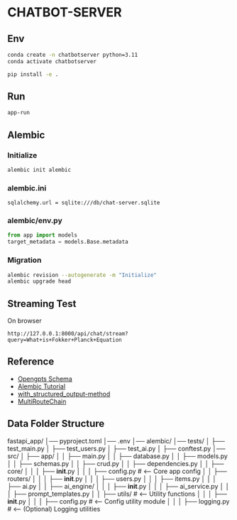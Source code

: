 # CHATBOT-SERVER

## Env

```bash
conda create -n chatbotserver python=3.11
conda activate chatbotserver
```

```bash
pip install -e .
```

## Run

```bash
app-run
```

## Alembic

### Initialize

```bash
alembic init alembic
```

### alembic.ini

```plaintext
sqlalchemy.url = sqlite:///db/chat-server.sqlite
```

### alembic/env.py

```python
from app import models
target_metadata = models.Base.metadata
```

### Migration

```bash
alembic revision --autogenerate -m "Initialize"
alembic upgrade head
```

## Streaming Test

On browser

```
http://127.0.0.1:8000/api/chat/stream?query=What+is+Fokker+Planck+Equation
```

## Reference

- [Opengpts Schema](https://github.com/langchain-ai/opengpts/blob/main/backend/app/schema.py)
- [Alembic Tutorial](https://alembic.sqlalchemy.org/en/latest/tutorial.html)
- [with_structured_output-method](https://python.langchain.com/docs/how_to/structured_output/#the-with_structured_output-method)
- [MultiRouteChain](https://python.langchain.com/api_reference/langchain/chains/langchain.chains.router.base.MultiRouteChain.html)

## Data Folder Structure

fastapi_app/
│── pyproject.toml
│── .env
│── alembic/
│── tests/
│ ├── test_main.py
│ ├── test_users.py
│ ├── test_ai.py
│ ├── conftest.py
│── src/
│ ├── app/
│ │ ├── main.py
│ │ ├── database.py
│ │ ├── models.py
│ │ ├── schemas.py
│ │ ├── crud.py
│ │ ├── dependencies.py
│ │ ├── core/
│ │ │ ├── **init**.py
│ │ │ ├── config.py # <-- Core app config
│ │ ├── routers/
│ │ │ ├── **init**.py
│ │ │ ├── users.py
│ │ │ ├── items.py
│ │ │ ├── ai.py
│ │ ├── ai_engine/
│ │ │ ├── **init**.py
│ │ │ ├── ai_service.py
│ │ │ ├── prompt_templates.py
│ │ ├── utils/ # <-- Utility functions
│ │ │ ├── **init**.py
│ │ │ ├── config.py # <-- Config utility module
│ │ │ ├── logging.py # <-- (Optional) Logging utilities

